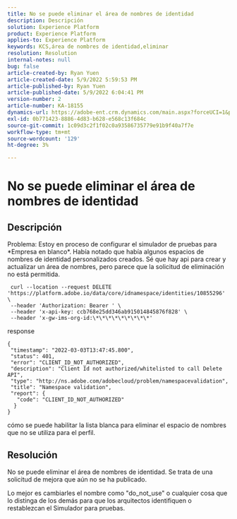 ```yaml
---
title: No se puede eliminar el área de nombres de identidad
description: Descripción
solution: Experience Platform
product: Experience Platform
applies-to: Experience Platform
keywords: KCS,área de nombres de identidad,eliminar
resolution: Resolution
internal-notes: null
bug: false
article-created-by: Ryan Yuen
article-created-date: 5/9/2022 5:59:53 PM
article-published-by: Ryan Yuen
article-published-date: 5/9/2022 6:04:41 PM
version-number: 2
article-number: KA-18155
dynamics-url: https://adobe-ent.crm.dynamics.com/main.aspx?forceUCI=1&pagetype=entityrecord&etn=knowledgearticle&id=d806b2d2-c1cf-ec11-a7b5-0022480a8753
exl-id: 0b771423-8886-4d83-b628-e568c13f684c
source-git-commit: 1c09d3c2f1f02c0a93586735779e91b9f40a7f7e
workflow-type: tm+mt
source-wordcount: '129'
ht-degree: 3%

---
```


# No se puede eliminar el área de nombres de identidad

## Descripción


Problema: Estoy en proceso de configurar el simulador de pruebas para \*Empresa en blanco\*. Había notado que había algunos espacios de nombres de identidad personalizados creados. Sé que hay api para crear y actualizar un área de nombres, pero parece que la solicitud de eliminación no está permitida.

```
 curl --location --request DELETE 'https://platform.adobe.io/data/core/idnamespace/identities/10855296' \
 --header 'Authorization: Bearer ' \
 --header 'x-api-key: ccb768e25dd346ab915014845876f828' \
 --header 'x-gw-ims-org-id:\*\*\*\*\*\*\*\*\*'
```

response

```
{
 "timestamp": "2022-03-03T13:47:45.800",
 "status": 401,
 "error": "CLIENT_ID_NOT_AUTHORIZED",
 "description": "Client Id not authorized/whitelisted to call Delete API",
 "type": "http://ns.adobe.com/adobecloud/problem/namespacevalidation",
 "title": "Namespace validation",
 "report": {
   "code": "CLIENT_ID_NOT_AUTHORIZED"
  }
}
```

cómo se puede habilitar la lista blanca para eliminar el espacio de nombres que no se utiliza para el perfil.


## Resolución


No se puede eliminar el área de nombres de identidad. Se trata de una solicitud de mejora que aún no se ha publicado.

Lo mejor es cambiarles el nombre como &quot;do_not_use&quot; o cualquier cosa que lo distinga de los demás para que los arquitectos identifiquen o restablezcan el Simulador para pruebas.
